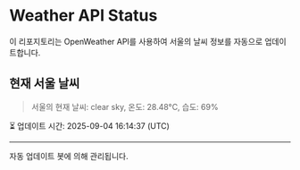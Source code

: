
# Weather API Status

이 리포지토리는 OpenWeather API를 사용하여 서울의 날씨 정보를 자동으로 업데이트합니다.

## 현재 서울 날씨
> 서울의 현재 날씨: clear sky, 온도: 28.48°C, 습도: 69%

⏳ 업데이트 시간: 2025-09-04 16:14:37 (UTC)

---
자동 업데이트 봇에 의해 관리됩니다.
